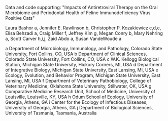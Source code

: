 Data and code supporting: "Impacts of Antiretroviral Therapy on the Oral Microbiome and Periodontal Health of Feline Immunodeficiency Virus Positive Cats"

Laura Bashor a, Jennifer E. Rawlinson b, Christopher P. Kozakiewicz c,d,e, Elisa Behzadi a, Craig Miller f, Jeffrey Kim g, Megan Conry b, Mary Nehring a, Scott Carver h,i,j, Zaid Abdo a, Susan VandeWoude a

a Department of Microbiology, Immunology, and Pathology, Colorado State University, Fort Collins, CO, USA
b Department of Clinical Sciences, Colorado State University, Fort Collins, CO, USA
c W.K. Kellogg Biological Station, Michigan State University, Hickory Corners, MI, USA
d Department of Integrative Biology, Michigan State University, East Lansing, MI, USA
e Ecology, Evolution, and Behavior Program, Michigan State University, East Lansing, MI, USA
f Department of Veterinary Pathobiology, College of Veterinary Medicine, Oklahoma State University, Stillwater, OK, USA
g Comparative Medicine Research Unit, School of Medicine, University of Louisville, Louisville, KY, USA
h Odum School of Ecology, University of Georgia, Athens, GA
i Center for the Ecology of Infectious Diseases, University of Georgia, Athens, GA
j Department of Biological Sciences, University of Tasmania, Tasmania, Australia

